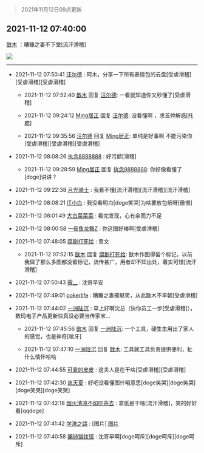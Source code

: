 > 2021年11月12日09点更新
<link rel="stylesheet" href="https://cdn.jsdelivr.net/gh/taotie6/sampleJSON@main/css/photo_show.css">
<meta name="referrer" content="no-referrer" />


 ## 2021-11-12 07:40:00 

 [㪚木](https://www.coolapk.com/feed/31412511?shareKey=YTZjMzJmODZiZmVjNjE4ZGIxY2Q~) ：糟糠之妻不下堂[流汗滑稽] 

<div class="album">
<img class="img-item" src="http://image.coolapk.com/feed/2021/1112/07/1081091_6ad1addd_3997_3937@266x309.gif" />
</div>

 ------- 

- 2021-11-12 07:50:41 [汪尔德](uid=1595236) : 阿木，分享一下所有表情包的云盘[受虐滑稽][受虐滑稽][受虐滑稽] 

    - 2021-11-12 07:52:40 [㪚木](uid=1081091) 回复 [汪尔德](uid=1595236): 一看就知道你又秒懂了[受虐滑稽] 

    - 2021-11-12 09:24:12 [Ming居正](uid=3232346) 回复 [汪尔德](uid=1595236): 没看懂啊 ，求首帅解惑[托腮] 

    - 2021-11-12 09:35:56 [汪尔德](uid=1595236) 回复 [Ming居正](uid=3232346): 单纯是好事啊 不能污染你[受虐滑稽][受虐滑稽][受虐滑稽] 

- 2021-11-12 08:08:26 [执念8888888](uid=3461623) : 好污额[滑稽] 

    - 2021-11-12 09:28:59 [Ming居正](uid=3232346) 回复 [执念8888888](uid=3461623): 你好像看懂了[doge]讲讲？ 

- 2021-11-12 09:22:38 [月光骑士](uid=2632367) : 我看不懂[流汗滑稽][流汗滑稽][流汗滑稽] 

- 2021-11-12 08:08:21 [IT小白](uid=1002886) : 我没看明白[doge笑哭]为啥要放包纸呀[傲慢] 

- 2021-11-12 08:01:49 [大白菜菜菜](uid=2081020) : 看完发现，心有余而力不足 

- 2021-11-12 08:00:58 [一夜鱼龙舞Z](uid=2440130) : 你这图好棒啊[受虐滑稽] 

- 2021-11-12 07:48:05 [腐剧打死给](uid=1391153) : 昔文 

    - 2021-11-12 07:52:15 [㪚木](uid=1081091) 回复 [腐剧打死给](uid=1391153): 㪚木作图得留个标记，以前我做了那么多图都没留标记，流传甚广，用者却不知出处，着实可惜[流汗滑稽] 

- 2021-11-12 07:50:43 [霽__](uid=2393793) : 沈哥早安 

- 2021-11-12 07:49:01 [pokerlife](uid=575409) : 糟糠之妻邪魅笑，从此㪚木不早朝[受虐滑稽] 

- 2021-11-12 07:44:02 [一洲陆沉](uid=889471) : 早上好啊沈总（快你员工一步[受虐滑稽]），数码电子产品更新快真没必要当传家宝… 

    - 2021-11-12 07:45:56 [㪚木](uid=1081091) 回复 [一洲陆沉](uid=889471): 一个工具，硬生生用出了家人的感觉，也是神奇[呲牙] 

    - 2021-11-12 07:47:10 [一洲陆沉](uid=889471) 回复 [㪚木](uid=1081091): 工具就工具负责提供便利，扯什么情怀哈哈 

- 2021-11-12 07:44:55 [可爱的皮皮](uid=2163021) : 这夫人是在干啥[受虐滑稽][受虐滑稽] 

- 2021-11-12 07:42:30 [岚天夏](uid=1974131) : 好吧没看懂图什哦意思[doge笑哭][doge笑哭][doge笑哭][doge笑哭] 

- 2021-11-12 07:42:18 [烟火清凉不如吃茶去](uid=4279524) : 拿纸是干啥[流汗滑稽]，笑的好好看[qqdoge] 

- 2021-11-12 07:41:42 [学渣之路](uid=935369) : [图片] [图片](http://image.coolapk.com/feed/2021/1112/07/935369_4ab66570_4102_0098@76x70.jpeg)

- 2021-11-12 07:40:58 [镧铈镨钕钷](uid=1150674) : 沈哥早啊[doge呵斥][doge呵斥][doge呵斥] 

